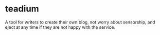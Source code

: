 # teadium

A tool for writers to create their own blog, not worry about sensorship, and eject at any time if they are not happy with the service.

